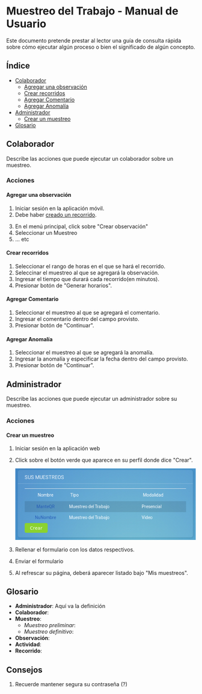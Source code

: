 Muestreo del Trabajo - Manual de Usuario
===

Este documento pretende prestar al lector una guía de consulta rápida sobre cómo ejecutar algún proceso o bien el significado de algún concepto.

## Índice
<!-- Los links, deben ir en minúscula y los espacios se sustituyen por guiones -->
<!-- La anidación de hace con separaciones de 2 espacios -->
- [Colaborador](#colaborador)
  - [Agregar una observación](#agregar-una-observación)
  - [Crear recorridos](#crear-recorridos)
  - [Agregar Comentario](#agregar-comentario)
  - [Agregar Anomalía](#agregar-anomalía)
- [Administrador](#administrador)
  - [Crear un muestreo](#crear-un-muestreo)
- [Glosario](#glosario)


## Colaborador
Describe las acciones que puede ejecutar un colaborador sobre un muestreo.

### Acciones

#### Agregar una observación
1. Iniciar sesión en la aplicación móvil.
2. Debe haber [creado un recorrido](#crear-recorridos).
<!-- Ojo que los números no importan. Solo el 1 debe ir de primero. -->
3. En el menú principal, click sobre "Crear observación"
7. Seleccionar un Muestreo
5. ... etc

#### Crear recorridos
1. Seleccionar el rango de horas en el que se hará el recorrido.
2. Seleccinar el muestreo al que se agregará la observación.
3. Ingresar el tiempo que durará cada recorrido(en minutos).
4. Presionar botón de "Generar horarios".

#### Agregar Comentario
1. Seleccionar el muestreo al que se agregará el comentario.
2. Ingresar el comentario dentro del campo provisto.
3. Presionar botón de "Continuar".

#### Agregar Anomalía
1. Seleccionar el muestreo al que se agregará la anomalía.
2. Ingresar la anomalía y especificar la fecha dentro del campo provisto.
3. Presionar botón de "Continuar".

## Administrador
Describe las acciones que puede ejecutar un administrador sobre su muestreo.

### Acciones

#### Crear un muestreo
1. Iniciar sesión en la aplicación web
2. Click sobre el botón verde que aparece en su perfil donde dice "Crear".
    <!-- Ojo que lleva 4 espacios, para mantener la jerarquía -->
    ![botonCrearMuestreo](./img/crearMuestreo2.png)

3. Rellenar el formulario con los datos respectivos.
4. Enviar el formulario
5. Al refrescar su página, deberá aparecer listado bajo "Mis muestreos".


## Glosario
- __Administrador__: Aquí va la definición
- __Colaborador__:
- __Muestreo__:
  - _Muestreo preliminar_:
  - _Muestreo definitivo_:
- __Observación__:
- __Actividad__:
- __Recorrido__:

## Consejos
1. Recuerde mantener segura su contraseña (?)
